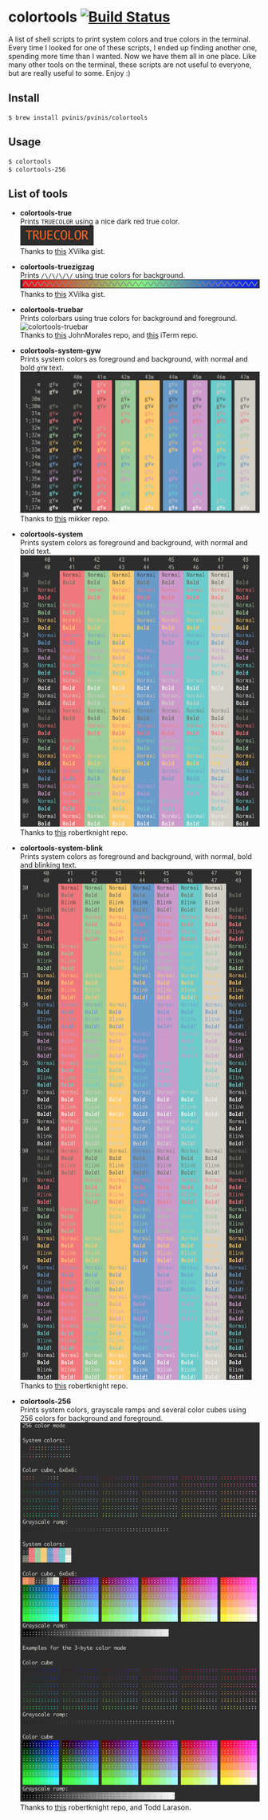 # colortools [![Build Status](https://travis-ci.org/pvinis/colortools.svg?branch=master)](https://travis-ci.org/pvinis/colortools)

A list of shell scripts to print system colors and true colors in the terminal. Every time I looked for one of these scripts, I ended up finding another one, spending more time than I wanted. Now we have them all in one place. Like many other tools on the terminal, these scripts are not useful to everyone, but are really useful to some. Enjoy :)

## Install
	$ brew install pvinis/pvinis/colortools

## Usage
	$ colortools
	$ colortools-256

## List of tools

- **colortools-true**  
  Prints `TRUECOLOR` using a nice dark red true color.  
  ![colortools-true](/images/colortools-true.png?raw=true "colortools-true")  
  Thanks to [this](https://gist.github.com/XVilka/8346728) XVilka gist.

- **colortools-truezigzag**  
  Prints `/\/\/\/\/` using true colors for background.  
  ![colortools-truezigzag](/images/colortools-truezigzag.png?raw=true "colortools-truezigzag")  
  Thanks to [this](https://gist.github.com/XVilka/8346728) XVilka gist.

- **colortools-truebar**  
  Prints colorbars using true colors for background and foreground.  
  ![colortools-truebar](/images/colortools-truebar.png?raw=true "colortools-truebar")  
  Thanks to [this](https://github.com/JohnMorales/dotfiles/blob/master/colors/24-bit-color.sh) JohnMorales repo, and [this](https://github.com/gnachman/iTerm2/blob/master/tests/24-bit-color.sh) iTerm repo.

- **colortools-system-gyw**  
  Prints system colors as foreground and background, with normal and bold `gYW` text.  
  ![colortools-system-gyw](/images/colortools-system-gyw.png?raw=true "colortools-system-gyw")  
  Thanks to [this](https://raw.githubusercontent.com/mikker/dotfiles/master/bin/colortest.sh) mikker repo.

- **colortools-system**  
  Prints system colors as foreground and background, with normal and bold text.  
  ![colortools-system](/images/colortools-system.png?raw=true "colortools-system")  
  Thanks to [this](https://raw.githubusercontent.com/robertknight/konsole/master/tests/colortest.sh) robertknight repo.

- **colortools-system-blink**  
  Prints system colors as foreground and background, with normal, bold and blinking text.  
  ![colortools-system-blink](/images/colortools-system-blink.png?raw=true "colortools-system-blink")  
  Thanks to [this](https://raw.githubusercontent.com/robertknight/konsole/master/tests/colortest.sh) robertknight repo.

- **colortools-256**  
  Prints system colors, grayscale ramps and several color cubes using 256 colors for background and foreground.  
  ![colortools-256](/images/colortools-256.png?raw=true "colortools-256")  
  Thanks to [this](https://github.com/robertknight/konsole/blob/master/tests/color-spaces.pl) robertknight repo, and Todd Larason.
